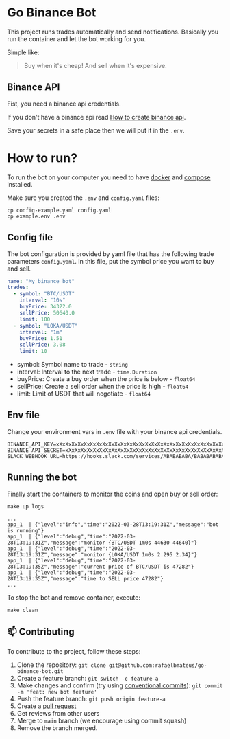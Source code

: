 # Go Binance Bot

This project runs trades automatically and send notifications.
Basically you run the container and let the bot working for you.

Simple like:
> Buy when it's cheap! And sell when it's expensive.

## Binance API

Fist, you need a binance api credentials.

If you don't have a binance api read
[How to create binance api](https://www.binance.com/pt-BR/support/faq/360002502072).

Save your secrets in a safe place then we will put it in the `.env`.

# How to run?

To run the bot on your computer you need to have
[docker](https://docker.com) and [compose](https://docs.docker.com/compose) installed.

Make sure you created the `.env` and `config.yaml` files:

```console
cp config-example.yaml config.yaml
cp example.env .env
```

## Config file

The bot configuration is provided by yaml file that
has the following trade parameters `config.yaml`.
In this file, put the symbol price you want to buy and sell.

```yaml
name: "My binance bot"
trades:
  - symbol: "BTC/USDT"
    interval: "10s"
    buyPrice: 34322.0
    sellPrice: 50640.0
    limit: 100
  - symbol: "LOKA/USDT"
    interval: "1m"
    buyPrice: 1.51
    sellPrice: 3.08
    limit: 10
```

* symbol: Symbol name to trade - `string`
* interval: Interval to the next trade - `time.Duration`
* buyPrice: Create a buy order when the price is below - `float64`
* sellPrice: Create a sell order when the price is high - `float64`
* limit: Limit of USDT that will negotiate - `float64`

## Env file

Change your environment vars in `.env` file
with your binance api credentials.

```
BINANCE_API_KEY=xXxXxXxXxXxXxXxXxXxXxXxXxXxXxXxXxXxXxXxXxXxXxXxXxXxXxXxXxXxXxXxX
BINANCE_API_SECRET=xXxXxXxXxXxXxXxXxXxXxXxXxXxXxXxXxXxXxXxXxXxXxXxXxXxXxXxXxXxXxXxX
SLACK_WEBHOOK_URL=https://hooks.slack.com/services/ABABABABA/BABABABABAB/BLABLABLABLABLABLABLABLA
```

## Running the bot

Finally start the containers to monitor
the coins and open buy or sell order:

```console
make up logs

...
app_1  | {"level":"info","time":"2022-03-28T13:19:31Z","message":"bot is running"}
app_1  | {"level":"debug","time":"2022-03-28T13:19:31Z","message":"monitor {BTC/USDT 1m0s 44630 44640}"}
app_1  | {"level":"debug","time":"2022-03-28T13:19:31Z","message":"monitor {LOKA/USDT 1m0s 2.295 2.34}"}
app_1  | {"level":"debug","time":"2022-03-28T13:19:35Z","message":"current price of BTC/USDT is 47282"}
app_1  | {"level":"debug","time":"2022-03-28T13:19:35Z","message":"time to SELL price 47282"}
...
```

To stop the bot and remove container, execute:

```console
make clean
```

## 📫 Contributing

To contribute to the project, follow these steps:

1. Clone the repository: `git clone git@github.com:rafaelbmateus/go-binance-bot.git`
2. Create a feature branch: `git switch -c feature-a`
3. Make changes and confirm (try using [conventional commits](https://www.conventionalcommits.org)): `git commit -m 'feat: new bot feature'`
4. Push the feature branch: `git push origin feature-a`
5. Create a [pull request](https://help.github.com/en/github/collaborating-with-issues-and-pull-requests/creating-a-pull-request)
6. Get reviews from other users
7. Merge to `main` branch (we encourage using commit squash)
8. Remove the branch merged.
